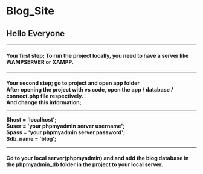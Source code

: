 # Blog_Site

<h2>Hello Everyone</h2>
<hr>
<h4>Your first step;
To run the project locally, you need to have a server like WAMPSERVER or XAMPP.</h4>
<hr>
<h4>Your second step; go to project and open app folder <br>
After opening the project with vs code, open the app / database / connect.php file respectively.<br>
And change this information;<br><hr>
$host = 'localhost';<br>
$user = 'your phpmyadmin server username';<br>
$pass = 'your phpmyadmin server password';<br>
$db_name = 'blog';<br><hr>
 
<h4>Go to your local server(phpmyadmin) and and add the blog database in the phpmyadmin_db folder in the project to your local server.

</h4>
